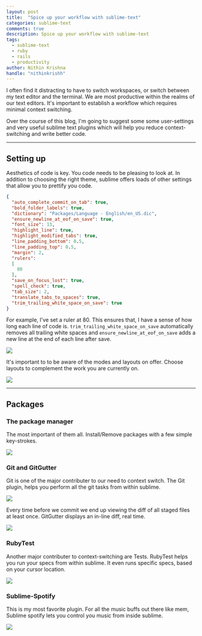 ```yaml
---
layout: post
title:  "Spice up your workflow with sublime-text"
categories: sublime-text
comments: true
description: Spice up your workflow with sublime-text
tags:
  - sublime-text
  - ruby
  - rails
  - productivity
author: Nithin Krishna
handle: "nithinkrishh"
---
```


I often find it distracting to have to switch workspaces, or switch between my text editor and the terminal. We are most productive within the realms of our text editors. It's important to establish a workflow which requires minimal context switching.

Over the course of this blog, I'm going to suggest some some user-settings and very useful sublime text plugins which will help you reduce context-switching and write better code.

---

## Setting up

Aesthetics of code is key. You code needs to be pleasing to look at. In addition to choosing the right theme, sublime offers loads of other settings that allow you to prettify you code.

```json
{
  "auto_complete_commit_on_tab": true,
  "bold_folder_labels": true,
  "dictionary": "Packages/Language - English/en_US.dic",
  "ensure_newline_at_eof_on_save": true,
  "font_size": 13,
  "highlight_line": true,
  "highlight_modified_tabs": true,
  "line_padding_bottom": 0.5,
  "line_padding_top": 0.5,
  "margin": 2,
  "rulers":
  [
    80
  ],
  "save_on_focus_lost": true,
  "spell_check": true,
  "tab_size": 2,
  "translate_tabs_to_spaces": true,
  "trim_trailing_white_space_on_save": true
}
```

For example, I've set a ruler at 80. This ensures that, I have a sense of how long each line of code is. `trim_trailing_white_space_on_save` automatically removes all trailing white spaces and `ensure_newline_at_eof_on_save` adds a new line at the end of each line after save.

<img src="https://db.tt/hjFDouh0" />

It's important to to be aware of the modes and layouts on offer. Choose layouts to complement the work you are currently on.

<img src="https://db.tt/JfNWnuyq" />

---

## Packages

### The package manager

The most important of them all. Install/Remove packages with a few simple key-strokes.

<img src="https://db.tt/Hi5rfHio" />

### Git and GitGutter

Git is one of the major contributer to our need to context switch. The Git plugin, helps you perform all the git tasks from within sublime.

<img src="https://db.tt/ePNO6IQr" />

Every time before we commit we end up viewing the diff of all staged files at least once. GitGutter displays an in-line diff, real time.

<img src="https://db.tt/gXy8fwnh" />

### RubyTest

Another major contributer to context-switching are Tests. RubyTest helps you run your specs from within sublime. It even runs specific specs, based on your cursor location.

<img src="https://db.tt/ok7wKBjm" />


### Sublime-Spotify

This is my most favorite plugin. For all the music buffs out there like mem, Sublime spotify lets you control you music from inside sublime.

<img src="https://db.tt/arRn5vpC" />
